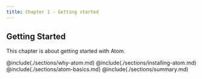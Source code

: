 ```yaml
---
title: Chapter 1 - Getting started
---
```


## Getting Started

This chapter is about getting started with Atom.

@include(./sections/why-atom.md)
@include(./sections/installing-atom.md)
@include(./sections/atom-basics.md)
@include(./sections/summary.md)
